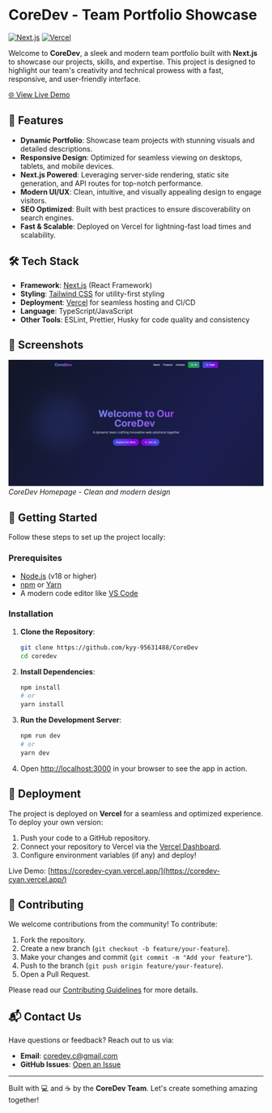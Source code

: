 # CoreDev - Team Portfolio Showcase

[![Next.js](https://img.shields.io/badge/Next.js-15.3.2-black?style=flat-square&logo=next.js)](https://nextjs.org/)
[![Vercel](https://img.shields.io/badge/Deployed%20on-Vercel-000000?style=flat-square&logo=vercel)](https://vercel.com)
<!-- [![License](https://img.shields.io/badge/License-MIT-blue?style=flat-square)](LICENSE) -->

Welcome to **CoreDev**, a sleek and modern team portfolio built with **Next.js** to showcase our projects, skills, and expertise. This project is designed to highlight our team's creativity and technical prowess with a fast, responsive, and user-friendly interface.

[🌐 View Live Demo](http://coredev-cyan.vercel.app/)

## 🚀 Features

- **Dynamic Portfolio**: Showcase team projects with stunning visuals and detailed descriptions.
- **Responsive Design**: Optimized for seamless viewing on desktops, tablets, and mobile devices.
- **Next.js Powered**: Leveraging server-side rendering, static site generation, and API routes for top-notch performance.
- **Modern UI/UX**: Clean, intuitive, and visually appealing design to engage visitors.
- **SEO Optimized**: Built with best practices to ensure discoverability on search engines.
- **Fast & Scalable**: Deployed on Vercel for lightning-fast load times and scalability.

## 🛠️ Tech Stack

- **Framework**: [Next.js](https://nextjs.org/) (React Framework)
- **Styling**: [Tailwind CSS](https://tailwindcss.com/) for utility-first styling
- **Deployment**: [Vercel](https://vercel.com/) for seamless hosting and CI/CD
- **Language**: TypeScript/JavaScript
- **Other Tools**: ESLint, Prettier, Husky for code quality and consistency

## 📸 Screenshots

![CoreDev Homepage](./public/screenshoot%201.png)
*CoreDev Homepage - Clean and modern design*

## 🏁 Getting Started

Follow these steps to set up the project locally:

### Prerequisites

- [Node.js](https://nodejs.org/) (v18 or higher)
- [npm](https://www.npmjs.com/) or [Yarn](https://yarnpkg.com/)
- A modern code editor like [VS Code](https://code.visualstudio.com/)

### Installation

1. **Clone the Repository**:
   ```bash
   git clone https://github.com/kyy-95631488/CoreDev
   cd coredev
   ```

2. **Install Dependencies**:
   ```bash
   npm install
   # or
   yarn install
   ```

3. **Run the Development Server**:
   ```bash
   npm run dev
   # or
   yarn dev
   ```

4. Open [http://localhost:3000](http://localhost:3000) in your browser to see the app in action.

## 🚀 Deployment

The project is deployed on **Vercel** for a seamless and optimized experience. To deploy your own version:

1. Push your code to a GitHub repository.
2. Connect your repository to Vercel via the [Vercel Dashboard](https://vercel.com/).
3. Configure environment variables (if any) and deploy!

Live Demo: [https://coredev-cyan.vercel.app/](https://coredev-cyan.vercel.app/)

## 🤝 Contributing

We welcome contributions from the community! To contribute:

1. Fork the repository.
2. Create a new branch (`git checkout -b feature/your-feature`).
3. Make your changes and commit (`git commit -m "Add your feature"`).
4. Push to the branch (`git push origin feature/your-feature`).
5. Open a Pull Request.

Please read our [Contributing Guidelines](CONTRIBUTING.md) for more details.
<!-- 
## 📜 License

This project is licensed under the [MIT License](LICENSE). -->

## 📬 Contact Us

Have questions or feedback? Reach out to us via:

- **Email**: coredev.c@gmail.com
- **GitHub Issues**: [Open an Issue](https://github.com/kyy-95631488/CoreDev/issues)

---

Built with 💻 and ☕ by the **CoreDev Team**. Let's create something amazing together!